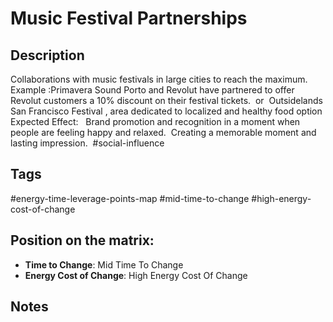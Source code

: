 # Music Festival Partnerships

## Description
Collaborations with music festivals in large cities to reach the maximum.    Example :Primavera Sound Porto and Revolut have partnered to offer Revolut customers a 10% discount on their festival tickets.  or  Outsidelands San Francisco Festival , area dedicated to localized and healthy food option    Expected Effect:   Brand promotion and recognition in a moment when people are feeling happy and relaxed.  Creating a memorable moment and lasting impression.    #social-influence

## Tags
#energy-time-leverage-points-map #mid-time-to-change #high-energy-cost-of-change

## Position on the matrix:
- **Time to Change**: Mid Time To Change
- **Energy Cost of Change**: High Energy Cost Of Change

## Notes
<!-- Add your notes here -->
